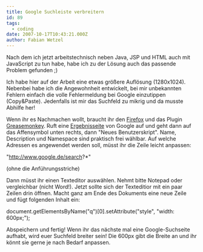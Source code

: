 ```yaml
---
title: Google Suchleiste verbreitern
id: 89
tags:
  - coding
date: 2007-10-17T10:43:21.000Z
author: Fabian Wetzel
---
```


Nach dem ich jetzt arbeitstechnisch neben Java, JSP und HTML auch mit JavaScript zu tun habe, habe ich zu der L&#xF6;sung auch das passende Problem gefunden ;)

Ich habe hier auf der Arbeit eine etwas gr&#xF6;&#xDF;ere Aufl&#xF6;sung (1280x1024). Nebenbei habe ich die Angewohnheit entwickelt, bei mir unbekannten Fehlern einfach die volle Fehlermeldung bei Google einzutippen (Copy&amp;Paste). Jedenfalls ist mir das Suchfeld zu mikrig und da musste Abhilfe her!

Wenn ihr es Nachmachen wollt, braucht ihr den [Firefox](http://www.mozilla-europe.org/de/) und das Plugin [Greasemonkey](https://addons.mozilla.org/de/firefox/addon/748). Ruft eine [Ergebnisseite](http://www.google.de/search?q=Fabse) von Google auf und geht dann auf das Affensymbol unten rechts, dann &quot;Neues Benutzerskript&quot;. Name, Description und Namespace sind praktisch frei w&#xE4;hlbar. Auf welche Adressen es angewendet werden soll, m&#xFC;sst ihr die Zeile leicht anpassen:

&quot;http://www.google.de/search?*&quot;

(ohne die Anf&#xFC;hrungsstriche)

Dann m&#xFC;sst ihr einen Texteditor ausw&#xE4;hlen. Nehmt bitte Notepad oder vergleichbar (nicht Word!). Jetzt sollte sich der Texteditior mit ein paar Zeilen drin &#xF6;ffnen. Macht ganz am Ende des Dokuments eine neue Zeile und f&#xFC;gt folgenden Inhalt ein:

document.getElementsByName(&quot;q&quot;)[0].setAttribute(&quot;style&quot;, &quot;width: 600px;&quot;);

Abspeichern und fertig! Wenn ihr das n&#xE4;chste mal eine Google-Suchseite aufhabt, wird euer Suchfeld breiter sein! Die 600px gibt die Breite an und ihr k&#xF6;nnt sie gerne je nach Bedarf anpassen.
